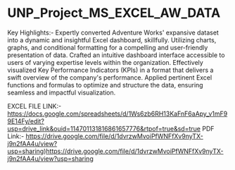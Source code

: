 # UNP_Project_MS_EXCEL_AW_DATA

Key Highlights:- Expertly converted Adventure Works' expansive dataset into a dynamic and insightful Excel dashboard, skillfully. Utilizing charts, graphs, and conditional formatting for a compelling and user-friendly presentation of data. Crafted an intuitive dashboard interface accessible to users of varying expertise levels within the organization. Effectively visualized Key Performance Indicators (KPIs) in a format that delivers a swift overview of the company's performance. Applied pertinent Excel functions and formulas to optimize and structure the data, ensuring seamless and impactful visualization.

EXCEL FILE LINK:- https://docs.google.com/spreadsheets/d/1Ws6zb6RH13KaFnF6aApy_v1mF99E14Fy/edit?usp=drive_link&ouid=114701131816861657776&rtpof=true&sd=true
PDF Link:- https://drive.google.com/file/d/1dvrzwMvoiPfWNFfXv9nyTX-j9n2fAA4u/view?usp=sharing)https://drive.google.com/file/d/1dvrzwMvoiPfWNFfXv9nyTX-j9n2fAA4u/view?usp=sharing
